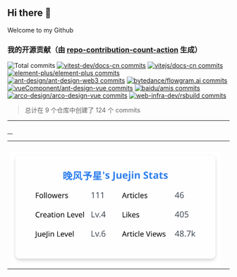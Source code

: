 ## Hi there 👋

Welcome to my Github

<!-- PR_STATS_START -->
### 我的开源贡献（由 [repo-contribution-count-action](https://github.com/lxKylin/repo-contribution-count-action) 生成）

<img src="https://img.shields.io/static/v1?label=Total+commits&message=124+in+9+repos&color=red&style=flat" alt="Total commits">
<a href="https://github.com/vitest-dev/docs-cn"><img src="https://img.shields.io/static/v1?label=vitest-dev%2Fdocs-cn&message=63+commits&color=red&style=flat" alt="vitest-dev/docs-cn commits"></a>
<a href="https://github.com/vitejs/docs-cn"><img src="https://img.shields.io/static/v1?label=vitejs%2Fdocs-cn&message=32+commits&color=orange&style=flat" alt="vitejs/docs-cn commits"></a>
<a href="https://github.com/element-plus/element-plus"><img src="https://img.shields.io/static/v1?label=element-plus%2Felement-plus&message=12+commits&color=brightgreen&style=flat" alt="element-plus/element-plus commits"></a>
<a href="https://github.com/ant-design/ant-design-web3"><img src="https://img.shields.io/static/v1?label=ant-design%2Fant-design-web3&message=5+commits&color=green&style=flat" alt="ant-design/ant-design-web3 commits"></a>
<a href="https://github.com/bytedance/flowgram.ai"><img src="https://img.shields.io/static/v1?label=bytedance%2Fflowgram.ai&message=4+commits&color=green&style=flat" alt="bytedance/flowgram.ai commits"></a>
<a href="https://github.com/vueComponent/ant-design-vue"><img src="https://img.shields.io/static/v1?label=vueComponent%2Fant-design-vue&message=3+commits&color=green&style=flat" alt="vueComponent/ant-design-vue commits"></a>
<a href="https://github.com/baidu/amis"><img src="https://img.shields.io/static/v1?label=baidu%2Famis&message=2+commits&color=green&style=flat" alt="baidu/amis commits"></a>
<a href="https://github.com/arco-design/arco-design-vue"><img src="https://img.shields.io/static/v1?label=arco-design%2Farco-design-vue&message=2+commits&color=green&style=flat" alt="arco-design/arco-design-vue commits"></a>
<a href="https://github.com/web-infra-dev/rsbuild"><img src="https://img.shields.io/static/v1?label=web-infra-dev%2Frsbuild&message=1+commits&color=green&style=flat" alt="web-infra-dev/rsbuild commits"></a>

> 总计在 9 个仓库中创建了 124 个 commits

<!-- PR_STATS_END -->

<hr>

<a href="https://github.com/element-plus/element-plus/commits?author=lxKylin">
<img align="center" src="https://raw.githubusercontent.com/lxKylin/lxKylin/svg/element-plus.svg" alt="" /> 
</a>
<a href="https://github.com/vitest-dev/docs-cn/commits?author=lxKylin">
<img align="center" src="https://raw.githubusercontent.com/lxKylin/lxKylin/svg/docs-cn.svg" alt="" /> 
</a>
<a href="https://github.com/ant-design/ant-design/commits?author=lxKylin">
<img align="center" src="https://raw.githubusercontent.com/lxKylin/lxKylin/svg/ant-design.svg" alt="" /> 
</a>
<a href="https://github.com/ant-design/ant-design-web3/commits?author=lxKylin">
<img align="center" src="https://raw.githubusercontent.com/lxKylin/lxKylin/svg/ant-design-web3.svg" alt="" /> 
</a>

<table>
  <tr>
    <td><img align="center" src="https://github-readme-stats.vercel.app/api?username=lxKylin&show_icons=true&hide_border=true" alt="" /></td>
    <td><img align="center" src="https://github-readme-stats.vercel.app/api/top-langs/?username=lxKylin&layout=compact&hide_border=true" alt="" /></td>
  </tr>
  <tr>
    <td><img align="center" src="./image/juejin.svg" alt="" /></td>
  </tr>
</table>
